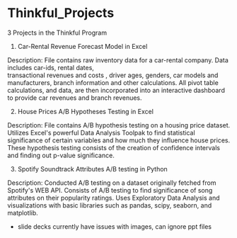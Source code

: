 # Thinkful_Projects
3 Projects in the Thinkful Program

1. Car-Rental Revenue Forecast Model in Excel

Description: File contains raw inventory data for a car-rental company. Data includes car-ids, rental dates,     
transactional revenues and costs , driver ages, genders, car models and manufacturers, branch information and other 
calculations. All pivot table calculations, and data, are then incorporated into an interactive dashboard to provide 
car revenues and branch revenues. 
  
  
2. House Prices A/B Hypotheses Testing in Excel 

Description: File contains A/B hypothesis testing on a housing price dataset. Utilizes Excel's powerful Data Analysis   Toolpak to find statistical significance of certain variables and how much they influence house prices. These   hypothesis testing consists of the creation of confidence intervals and finding out p-value significance. 
  
  
3. Spotify Soundtrack Attributes A/B testing in Python

Description: Conducted A/B testing on a dataset originally fetched from Spotify's WEB API. Consists of A/B testing to   find significance of song attributes on their popularity ratings. Uses Exploratory Data Analysis and visualizations     with basic libraries such as pandas, scipy, seaborn, and matplotlib.







- slide decks currently have issues with images, can ignore ppt files 
